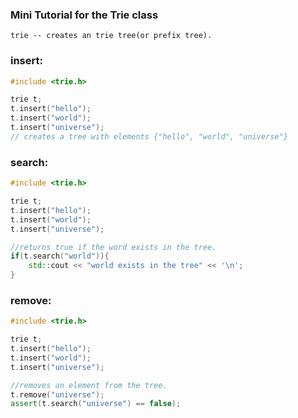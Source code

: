 ### Mini Tutorial for the Trie class

    trie -- creates an trie tree(or prefix tree).

### **insert**:
```cpp
#include <trie.h>

trie t;
t.insert("hello");
t.insert("world");
t.insert("universe");
// creates a tree with elements {"hello", "world", "universe"}
```
### **search**:
```cpp
#include <trie.h>

trie t;
t.insert("hello");
t.insert("world");
t.insert("universe");

//returns true if the word exists in the tree.
if(t.search("world")){
    std::cout << "world exists in the tree" << '\n';
}

```

### **remove**:
```cpp
#include <trie.h>

trie t;
t.insert("hello");
t.insert("world");
t.insert("universe");

//removes an element from the tree.
t.remove("universe");
assert(t.search("universe") == false);
```
